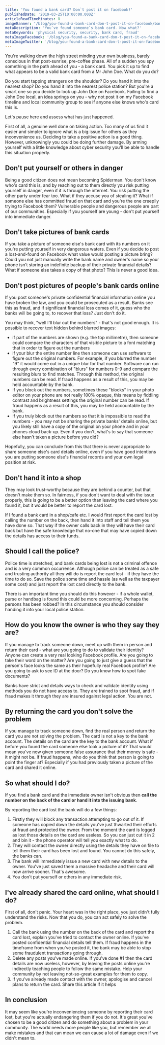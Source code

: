 ```yaml
---
title: 'You found a bank card? Don`t post it on facebook!'
publishedDate: '2019-03-25T10:00:00.000Z'
articleReadTimeMinutes: 8
imageBanner: '/blog/you-found-a-bank-card-don-t-post-it-on-facebook/banner.jpg'
metaDescription: 'You`ve found someone`s bank card. Now what?'
metaKeywords: 'physical security, security, bank card, fraud'
metaImageFacebook: '/blog/you-found-a-bank-card-don-t-post-it-on-facebook/banner.jpg'
metaImageTwitter: '/blog/you-found-a-bank-card-don-t-post-it-on-facebook/banner.jpg'
---
```


You're walking down the high street minding your own business, barely conscious in that post-sunrise, pre-coffee phase. All of a sudden you spy something in the path ahead of you - a bank card. You pick it up to find what appears to be a valid bank card from a Mr John Doe. What do you do?

Do you start tapping strangers on the shoulder? Do you hand it into the nearest shop? Do you hand it into the nearest police station? But you're a smart one so you decide to look up John Doe on Facebook. Failing to find a John Doe local, an idea springs on you - why not post it on my Facebook timeline and local community group to see if anyone else knows who's card this is.

Let's pause here and assess what has just happened.

First of all, a genuine well done on taking action. Too many of us find it easier and simpler to ignore what is a big issue for others as they inconvenience us. Deciding to take a positive action is a good thing. However, unknowingly you could be doing further damage. By arming yourself with a little knowledge about cyber security you'll be able to handle this situation properly.

## Don't put yourself or others in danger

Being a good citizen does not mean becoming Spiderman. You don't know who's card this is, and by reaching out to them directly you risk putting yourself in danger, even if it is through the internet. You risk putting the other party under fear too. What if they accuse you of stealing it? What if someone else has committed fraud on that card and you're the one creepily trying to Facebook them? Vulnerable people and dangerous people are part of our communities. Especially if you yourself are young - don't put yourself into immediate danger.

## Don't take pictures of bank cards

If you take a picture of someone else's bank card with its numbers on it you're putting yourself in very dangerous waters. Even if you decide to post a lost-and-found on Facebook what value would posting a picture bring? Could you not just manually write the bank name and owner's name so your phone isn't storing an indefinite backup of their private financial details? What if someone else takes a copy of that photo? This is never a good idea.

## Don't post pictures of people's bank cards online

If you post someone's private confidential financial information online you have broken the law, and you could be prosecuted as a result. Banks see this as fraud, and if significant financial loss comes of it, guess who the banks will be going to, to recover that loss? Just don't do it.

You may think, "well I'll blur out the numbers" - that's not good enough. It is possible to recover text hidden behind blurred images:

- if part of the numbers are shown (e.g. the top millimetre), then someone could compare the characters of that visible picture to a font matching that in order to figure out the numbers
- if your blur the entire number line then someone can use software to figure out the original numbers. For example, if you blurred the number "9" it would come out in a unique blur for that number. Software can run through every combination of "blurs" for numbers 0-9 and compare the resulting blurs to find matches. Through this method, the original numbers can be read. If fraud happens as a result of this, you may be held accountable by the bank.
- If you block out the numbers, sometimes these "blocks" in your photo editor on your phone are not really 100% opaque, this means by fiddling contrast and brightness settings the original number can be read. If fraud happens as a result of this, you may be held accountable by the bank.
- If you truly block out the numbers so that it is impossible to read the numbers - you may not be sharing the private banks' details online, but you likely still have a copy of the original on your phone and in your phones cloud back-up. Even if you don't, what's to say that someone else hasn't taken a picture before you did?

Hopefully, you can conclude from this that there is never appropriate to share someone else's card details online, even if you have good intentions you are putting someone else's financial records and your own legal position at risk.

## Don't hand it into a shop

They may look trust-worthy because they are behind a counter, but that doesn't make them so. In fairness, if you don't want to deal with the issue properly, this is going to be a better option than leaving the card where you found it, but it would be better to report the card lost.

If I found a bank card in a shop/cafe etc. I would first report the card lost by calling the number on the back, then hand it into staff and tell them you have done so. That way if the owner calls back in they will have their card back but have the safe knowledge that no-one that may have copied down the details has access to their funds.

## Should I call the police?

Police time is stretched, and bank cards being lost is not a criminal offence and is a very common occurrence. Although police can be treated as a safe and trusting authority all they will do is report the card lost - if they have the time to do so. Save the police some time and hassle (as well as the taxpayer some cost) and just report the lost card directly to the bank.

There is an important time you should do this however - if a whole wallet, purse or handbag is found this could be more concerning. Perhaps the persons has been robbed? In this circumstance you should consider handing it into your local police station.

## How do you know the owner is who they say they are?

If you manage to track someone down, meet up with them in person and return their card - what are you going to do to validate their identity? Anyone can create a very real looking Facebook profile. Are you going to take their word on the matter? Are you going to just give a guess that the person's face looks the same as their hopefully real Facebook profile? Are you going to ask to see ID at the door? Do you know how to spot fake documents?

Banks have strict and details ways to check and validate identity using methods you do not have access to. They are trained to spot fraud, and if fraud makes it through they are insured against legal action. You are not.

## By returning the card you don't solve the problem

If you manage to track someone down, find the real person and return the card you are not solving the problem. The card is not a key to the bank account. The details on the card are the key to the bank account. What if before you found the card someone else took a picture of it? That would mean you've now given someone false assurance that their money is safe - it might not be. If fraud happens, who do you think that person is going to point the finger at? Especially if you had previously taken a picture of the card and shared it online.

## So what should I do?

If you find a bank card and the immediate owner isn't obvious then **call the number on the back of the card or hand it into the issuing bank**.

By reporting the card lost the bank will do a few things:

1.  Firstly they will block any transaction attempting to go out of it. If someone has copied down the details you've just thwarted their efforts at fraud and protected the owner. From the moment the card is logged as lost those details on the card are useless. So you can just cut it in 2 and bin it - the phone operator will tell you exactly what to do.
2.  They will contact the owner directly using the details they have on file to tell them their card has been lost and found. You cannot do this safely, the banks can.
3.  The bank will immediately issue a new card with new details to the owner. You've just saved them a massive headache and their card will now arrive sooner. That's awesome.
4.  You don't put yourself or others in any immediate risk.

## I've already shared the card online, what should I do?

First of all, don't panic. Your heart was in the right place, you just didn't fully understand the risks. Now that you do, you can act safely to solve the problem.

1.  Call the bank using the number on the back of the card and report the card lost, explain you've tried to contact the owner online. If you've posted confidential financial details tell them. If fraud happens in the timeframe from when you've posted it, the bank may be able to stop some fraudulent transactions going through.
2.  Delete any posts you've made online. If you've done #1 then the card details are now useless, however, by leaving the posts online you're indirectly teaching people to follow the same mistake. Help your community by not leaving not-so-great examples for them to copy.
3.  If you've already made contact with the owner, apologise and cancel plans to return the card. Share this article if it helps

## In conclusion

It may seem like you're inconveniencing someone by reporting their card lost, but you're actually endangering them if you do not. It's great you've chosen to be a good citizen and do something about a problem in your community. The world needs more people like you, but remember we all make mistakes and that can mean we can cause a lot of damage even if we didn't mean to.
